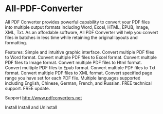 # All-PDF-Converter
All PDF Converter provides powerful capability to convert your PDF files into multiple output formats including Word, Excel, HTML, EPUB, Image, XML, Txt. As an affordable software, All PDF Converter will help you convert files in batches in less time while retaining the original layouts and formatting.

Features:
Simple and intuitive graphic interface.
Convert multiple PDF files to Word format.
Convert multiple PDF files to Excel format.
Convert multiple PDF files to Image format.
Convert multiple PDF files to Html format.
Convert multiple PDF files to Epub format.
Convert multiple PDF files to Txt format.
Convert multiple PDF files to XML format.
Convert specified page range you have set for each PDF file.
Multiple languages supported including English, Chinese, German, French, and Russian.
FREE technical support.
FREE update.

Support
http://www.pdfconverters.net

Install
Install and Uninstall

